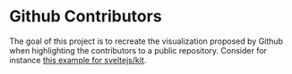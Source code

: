 # Github Contributors

The goal of this project is to recreate the visualization proposed by Github when highlighting the contributors to a public repository. Consider for instance [this example for sveltejs/kit](https://github.com/sveltejs/kit/graphs/contributors).
